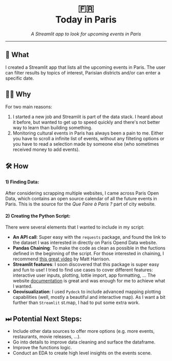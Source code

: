 <div align="center">
  <h1> 🇫🇷 <br>Today in Paris</h1>
  <i>A Streamlit app to look for upcoming events in Paris
  </i>
</div>

___

## 👀 What

I created a Streamlit app that lists all the upcoming events in Paris. The user can filter results by topics of interest, Parisian districts and/or can enter a specific date.

## 🤷‍♂️ Why

For two main reasons:
1. I started a new job and Streamlit is part of the data stack. I heard about it before, but wanted to get up to speed quickly and there's not better way to learn than building something.
2. Monitoring cultural events in Paris has always been a pain to me. Either you have to scroll a infinite list of events, without any filteting options or you have to read a selection made by someone else (who sometimes received money to add events).

## 🛠 How
#### 1) Finding Data:
After considering scrapping multiple websites, I came across Paris Open Data, which contains an open source calendar of all the future events in Paris. This is the source for the _Que Faire à Paris ?_ part of city website.

#### 2) Creating the Python Script:
There were several elements that I wanted to include in my script:
- **An API call**: Super easy with the `requests` package, and found the link to the dataset I was interested in directly on Paris Opend Data website.
- **Pandas Chaining**: To make the code as clean as possible in the fuctions defined in the beginning of the script. For those interested in chaining, I recommend [this great video](https://www.youtube.com/watch?v=zgbUk90aQ6A) by Matt Harrison.
- **Streamlit features**: I soon discovered that this package is super easy and fun to use! I tried to find use cases to cover different features: interactive user inputs, plotting, lottie import, app formatting, ... The website [documentation](https://docs.streamlit.io) is great and was enough for me to achieve what I wanted.
- **Geovisualization**: I used `Pydeck` to include advanced mapping plotting capabilities (well, mostly a beautiful and interactive map). As I want a bit further than `Streamlit` st.map, I had to put some extra work.

## ⏭ Potential Next Steps:

- Include other data sources to offer more options (e.g. more events, restaurants, movie releases, ...).
- Go into details to improve data cleaning and surface the dataframe.
- Improve the functions logic.
- Conduct an EDA to create high level insights on the events scene.